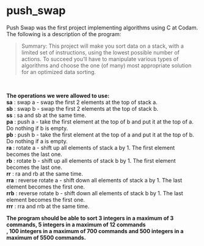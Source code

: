 # push_swap

Push Swap was the first project implementing algorithms using C at Codam. 
The following is a description of the program:
 </br>
>Summary:
This project will make you sort data on a stack, with a limited set of instructions, using
the lowest possible number of actions. To succeed you’ll have to manipulate various
types of algorithms and choose the one (of many) most appropriate solution for an
optimized data sorting.
</br>


__The operations we were allowed to use:__ </br>
__sa__ : swap a - swap the first 2 elements at the top of stack a.
</br>
__sb__ : swap b - swap the first 2 elements at the top of stack b.
</br>
__ss__ : sa and sb at the same time.
</br>
__pa__ : push a - take the first element at the top of b and put it at the top of a. Do
nothing if b is empty.
</br>
__pb__ : push b - take the first element at the top of a and put it at the top of b. Do
nothing if a is empty.
</br>
__ra__ : rotate a - shift up all elements of stack a by 1. The first element becomes
the last one.
</br>
__rb__ : rotate b - shift up all elements of stack b by 1. The first element becomes
the last one.
</br>
__rr__ : ra and rb at the same time.
</br>
__rra__ : reverse rotate a - shift down all elements of stack a by 1. The last element
becomes the first one.
</br>
__rrb__ : reverse rotate b - shift down all elements of stack b by 1. The last element
becomes the first one.
</br>
__rrr__ : rra and rrb at the same time.
</br>

__The program should be able to sort 3 integers in a maximum of 3 commands, 5 integers in a maximum of 12 commands</br>
, 100 integers in a maximum of 700 commands and 500 integers in a maximum of 5500 commands.</br>__
